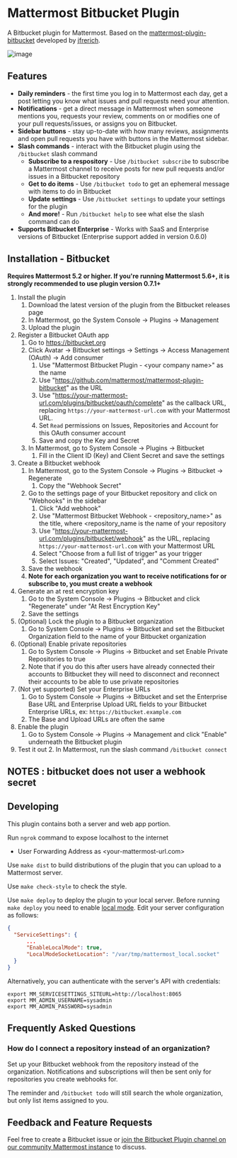 # Mattermost Bitbucket Plugin

A Bitbucket plugin for Mattermost. Based on the [mattermost-plugin-bitbucket](https://github.com/jfrerich/mattermost-plugin-bitbucket) developed by [jfrerich](https://github.com/jfrerich).

![image](https://user-images.githubusercontent.com/45372453/97643091-114a1500-1a47-11eb-9863-2e0e308706ea.png)

## Features

* __Daily reminders__ - the first time you log in to Mattermost each day, get a post letting you know what issues and pull requests need your attention.
* __Notifications__ - get a direct message in Mattermost when someone mentions you, requests your review, comments on or modifies one of your pull
  requests/issues, or assigns you on Bitbucket.
* __Sidebar buttons__ - stay up-to-date with how many reviews, assignments and open pull requests you have with buttons in the Mattermost sidebar.
* __Slash commands__ - interact with the Bitbucket plugin using the `/bitbucket` slash command
    * __Subscribe to a respository__ - Use `/bitbucket subscribe` to subscribe a
      Mattermost channel to receive posts for new pull requests and/or issues
      in a Bitbucket repository
    * __Get to do items__ - Use `/bitbucket todo` to get an ephemeral message with
      items to do in Bitbucket
    * __Update settings__ - Use `/bitbucket settings` to update your settings for the plugin
    * __And more!__ - Run `/bitbucket help` to see what else the slash command can do
* __Supports Bitbucket Enterprise__ - Works with SaaS and Enterprise versions
  of Bitbucket (Enterprise support added in version 0.6.0)

## Installation - Bitbucket

__Requires Mattermost 5.2 or higher. If you're running Mattermost 5.6+, it is strongly recommended to use plugin version 0.7.1+__

1. Install the plugin
    1. Download the latest version of the plugin from the Bitbucket releases page
    2. In Mattermost, go the System Console -> Plugins -> Management
    3. Upload the plugin
2. Register a Bitbucket OAuth app
    1. Go to https://bitbucket.org
    2. Click Avatar -> Bitbucket settings -> Settings -> Access Management (OAuth) -> Add consumer
        1. Use "Mattermost Bitbucket Plugin - &#060;your company name>" as the name
        2. Use "https://github.com/mattermost/mattermost-plugin-bitbucket" as the URL
        3. Use "https://your-mattermost-url.com/plugins/bitbucket/oauth/complete" as the callback URL, replacing `https://your-mattermost-url.com` with your Mattermost URL. 
        4. Set `Read` permissions on Issues, Repositories and Account for this OAuth consumer account 
        5. Save and copy the Key and Secret
    3. In Mattermost, go to System Console -> Plugins -> Bitbucket 
        1. Fill in the Client ID (Key) and Client Secret and save the settings
3. Create a Bitbucket webhook
    1. In Mattermost, go to the System Console -> Plugins -> Bitbucket -> Regenerate 
        1. Copy the "Webhook Secret"
    2. Go to the settings page of your Bitbucket repository and click on "Webhooks" in the sidebar
        1. Click "Add webhook"
        2. Use "Mattermost Bitbucket Webhook - &#060;repository_name>" as the title, where &#060;repository_name is the name of your repository 
        3. Use "https://your-mattermost-url.com/plugins/bitbucket/webhook" as the URL, replacing `https://your-mattermost-url.com` with your Mattermost URL 
        4. Select "Choose from a full list of trigger" as your trigger
        5. Select Issues: "Created", "Updated", and "Comment Created" 
    3. Save the webhook
    4. __Note for each organization you want to receive notifications for or subscribe to, you must create a webhook__
4. Generate an at rest encryption key
    1. Go to the System Console -> Plugins -> Bitbucket and click "Regenerate" under "At Rest Encryption Key"
    2. Save the settings
5. (Optional) Lock the plugin to a Bitbucket organization
    1. Go to System Console -> Plugins -> Bitbucket and set the Bitbucket
      Organization field to the name of your Bitbucket organization
6. (Optional) Enable private repositories
    1. Go to System Console -> Plugins -> Bitbucket and set Enable Private Repositories to true
    2. Note that if you do this after users have already connected their
      accounts to Bitbucket they will need to disconnect and reconnect their accounts to be able to use private repositories
7. (Not yet supported) Set your Enterprise URLs
    1. Go to System Console -> Plugins -> Bitbucket and set the Enterprise Base
      URL and Enterprise Upload URL fields to your Bitbucket Enterprise URLs, ex: `https://bitbucket.example.com`
    2. The Base and Upload URLs are often the same
8. Enable the plugin 
    1. Go to System Console -> Plugins -> Management and click "Enable" underneath the Bitbucket plugin
9. Test it out
    2. In Mattermost, run the slash command `/bitbucket connect`

## NOTES : bitbucket does not user a webhook secret

## Developing 

This plugin contains both a server and web app portion.

Run `ngrok` command to expose localhost to the internet 
* User Forwarding Address as &#060;your-mattermost-url.com>

Use `make dist` to build distributions of the plugin that you can upload to a Mattermost server.

Use `make check-style` to check the style.

Use `make deploy` to deploy the plugin to your local server. Before running `make deploy` you need to enable [local mode](https://docs.mattermost.com/administration/mmctl-cli-tool.html#local-mode). Edit your server configuration as follows:
                                                                                                      
```json
{
  "ServiceSettings": {
      ...
      "EnableLocalMode": true,
      "LocalModeSocketLocation": "/var/tmp/mattermost_local.socket"
  }
}
```

Alternatively, you can authenticate with the server's API with credentials:

```
export MM_SERVICESETTINGS_SITEURL=http://localhost:8065
export MM_ADMIN_USERNAME=sysadmin
export MM_ADMIN_PASSWORD=sysadmin
```

## Frequently Asked Questions

### How do I connect a repository instead of an organization?

Set up your Bitbucket webhook from the repository instead of the organization. Notifications and subscriptions will then be sent only for repositories you create webhooks for.

The reminder and `/bitbucket todo` will still search the whole organization, but only list items assigned to you.

## Feedback and Feature Requests

Feel free to create a Bitbucket issue or [join the Bitbucket Plugin channel on
our community Mattermost
instance](https://pre-release.mattermost.com/core/channels/plugin-bitbucket) to discuss.
